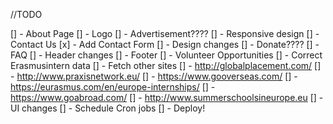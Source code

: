 //TODO

[] - About Page
[] - Logo
[] - Advertisement????
[] - Responsive design
[] - Contact Us
    [x] - Add Contact Form
    [] - Design changes
[] - Donate????
[] - FAQ
[] - Header changes
[] - Footer
[] - Volunteer Opportunities
[] - Correct Erasmusintern data
[] - Fetch other sites
    [] - http://globalplacement.com/
    [] - http://www.praxisnetwork.eu/
    [] - https://www.gooverseas.com/
    [] - https://eurasmus.com/en/europe-internships/
    [] - https://www.goabroad.com/
    [] - http://www.summerschoolsineurope.eu
[] - UI changes
[] - Schedule Cron jobs
[] - Deploy!